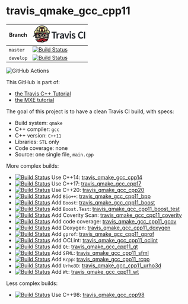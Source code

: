 # travis_qmake_gcc_cpp11

Branch|[![Travis CI logo](pics/TravisCI.png)](https://travis-ci.com)
---------|------------------------------------------------------------------------------------------------------------------------------------------------------------------
`master` |[![Build Status](https://travis-ci.com/richelbilderbeek/travis_qmake_gcc_cpp11.svg?branch=master)](https://travis-ci.com/richelbilderbeek/travis_qmake_gcc_cpp11)
`develop`|[![Build Status](https://travis-ci.com/richelbilderbeek/travis_qmake_gcc_cpp11.svg?branch=develop)](https://travis-ci.com/richelbilderbeek/travis_qmake_gcc_cpp11)

![GitHub Actions](https://github.com/richelbilderbeek/travis_qmake_gcc_cpp11/workflows/check/badge.svg?branch=master)

This GitHub is part of:

 * [the Travis C++ Tutorial](https://github.com/richelbilderbeek/travis_cpp_tutorial)
 * [the MXE tutorial](https://github.com/richelbilderbeek/mxe_tutorial)
 
The goal of this project is to have a clean Travis CI build, with specs:
 * Build system: `qmake`
 * C++ compiler: `gcc`
 * C++ version: `C++11`
 * Libraries: `STL` only
 * Code coverage: none
 * Source: one single file, `main.cpp`

More complex builds:

 * [![Build Status](https://travis-ci.com/richelbilderbeek/travis_qmake_gcc_cpp14.svg?branch=master)](https://travis-ci.com/richelbilderbeek/travis_qmake_gcc_cpp14) Use C++14: [travis_qmake_gcc_cpp14](https://www.github.com/richelbilderbeek/travis_qmake_gcc_cpp14)
 * [![Build Status](https://travis-ci.com/richelbilderbeek/travis_qmake_gcc_cpp17.svg?branch=master)](https://travis-ci.com/richelbilderbeek/travis_qmake_gcc_cpp17) Use C++17: [travis_qmake_gcc_cpp17](https://www.github.com/richelbilderbeek/travis_qmake_gcc_cpp17)
 * [![Build Status](https://travis-ci.com/richelbilderbeek/travis_qmake_gcc_cpp20.svg?branch=master)](https://travis-ci.com/richelbilderbeek/travis_qmake_gcc_cpp20) Use C++20: [travis_qmake_gcc_cpp20](https://www.github.com/richelbilderbeek/travis_qmake_gcc_cpp20)
 * [![Build Status](https://travis-ci.com/richelbilderbeek/travis_qmake_gcc_cpp11_bpp.svg?branch=master)](https://travis-ci.com/richelbilderbeek/travis_qmake_gcc_cpp11_bpp) Add `Bio++`: [travis_qmake_gcc_cpp11_bpp](https://www.github.com/richelbilderbeek/travis_qmake_gcc_cpp11_bpp)
 * [![Build Status](https://travis-ci.com/richelbilderbeek/travis_qmake_gcc_cpp11_boost.svg?branch=master)](https://travis-ci.com/richelbilderbeek/travis_qmake_gcc_cpp11_boost) Add `Boost`: [travis_qmake_gcc_cpp11_boost](https://www.github.com/richelbilderbeek/travis_qmake_gcc_cpp11_boost)
 * [![Build Status](https://travis-ci.com/richelbilderbeek/travis_qmake_gcc_cpp11_boost_test.svg?branch=master)](https://travis-ci.com/richelbilderbeek/travis_qmake_gcc_cpp11_boost_test) Add `Boost.Test`: [travis_qmake_gcc_cpp11_boost_test](https://www.github.com/richelbilderbeek/travis_qmake_gcc_cpp11_boost_test)
 * [![Build Status](https://travis-ci.com/richelbilderbeek/travis_qmake_gcc_cpp11_coverity.svg?branch=master)](https://travis-ci.com/richelbilderbeek/travis_qmake_gcc_cpp11_coverity) Add Coverity Scan: [travis_qmake_gcc_cpp11_coverity](https://github.com/richelbilderbeek/travis_qmake_gcc_cpp11_coverity)
 * [![Build Status](https://travis-ci.com/richelbilderbeek/travis_qmake_gcc_cpp11_gcov.svg?branch=master)](https://travis-ci.com/richelbilderbeek/travis_qmake_gcc_cpp11_gcov) Add code coverage: [travis_qmake_gcc_cpp11_gcov](https://github.com/richelbilderbeek/travis_qmake_gcc_cpp11_gcov)
 * [![Build Status](https://travis-ci.com/richelbilderbeek/travis_qmake_gcc_cpp11_doxygen.svg?branch=master)](https://travis-ci.com/richelbilderbeek/travis_qmake_gcc_cpp11_doxygen) Add Doxygen: [travis_qmake_gcc_cpp11_doxygen](https://github.com/richelbilderbeek/travis_qmake_gcc_cpp11_doxygen)
 * [![Build Status](https://travis-ci.com/richelbilderbeek/travis_qmake_gcc_cpp11_gprof.svg?branch=master)](https://travis-ci.com/richelbilderbeek/travis_qmake_gcc_cpp11_gprof) Add `gprof`: [travis_qmake_gcc_cpp11_gprof](https://github.com/richelbilderbeek/travis_qmake_gcc_cpp11_gprof)
 * [![Build Status](https://travis-ci.com/richelbilderbeek/travis_qmake_gcc_cpp11_oclint.svg?branch=master)](https://travis-ci.com/richelbilderbeek/travis_qmake_gcc_cpp11_oclint) Add OCLint: [travis_qmake_gcc_cpp11_oclint](https://github.com/richelbilderbeek/travis_qmake_gcc_cpp11_oclint)
 * [![Build Status](https://travis-ci.com/richelbilderbeek/travis_qmake_gcc_cpp11_qt.svg?branch=master)](https://travis-ci.com/richelbilderbeek/travis_qmake_gcc_cpp11_qt) Add `Qt`: [travis_qmake_gcc_cpp11_qt](https://www.github.com/richelbilderbeek/travis_qmake_gcc_cpp11_qt)
 * [![Build Status](https://travis-ci.com/richelbilderbeek/travis_qmake_gcc_cpp11_sfml.svg?branch=master)](https://travis-ci.com/richelbilderbeek/travis_qmake_gcc_cpp11_sfml) Add `SFML`: [travis_qmake_gcc_cpp11_sfml](https://www.github.com/richelbilderbeek/travis_qmake_gcc_cpp11_sfml)
 * [![Build Status](https://travis-ci.com/richelbilderbeek/travis_qmake_gcc_cpp11_rcpp.svg?branch=master)](https://travis-ci.com/richelbilderbeek/travis_qmake_gcc_cpp11_rcpp) Add `Rcpp`: [travis_qmake_gcc_cpp11_rcpp](https://www.github.com/richelbilderbeek/travis_qmake_gcc_cpp11_rcpp)
 * [![Build Status](https://travis-ci.com/richelbilderbeek/travis_qmake_gcc_cpp11_urho3d.svg?branch=master)](https://travis-ci.com/richelbilderbeek/travis_qmake_gcc_cpp11_urho3d) Add `Urho3D`: [travis_qmake_gcc_cpp11_urho3d](https://www.github.com/richelbilderbeek/travis_qmake_gcc_cpp11_urho3d)
 * [![Build Status](https://travis-ci.com/richelbilderbeek/travis_qmake_gcc_cpp11_wt.svg?branch=master)](https://travis-ci.com/richelbilderbeek/travis_qmake_gcc_cpp11_wt) Add `Wt`: [travis_qmake_gcc_cpp11_wt](https://www.github.com/richelbilderbeek/travis_qmake_gcc_cpp11_wt)

Less complex builds:

 * [![Build Status](https://travis-ci.com/richelbilderbeek/travis_qmake_gcc_cpp98.svg?branch=master)](https://travis-ci.com/richelbilderbeek/travis_qmake_gcc_cpp98) Use C++98: [travis_qmake_gcc_cpp98](https://www.github.com/richelbilderbeek/travis_qmake_gcc_cpp98)
